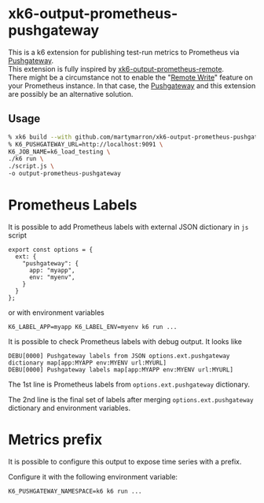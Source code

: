xk6-output-prometheus-pushgateway
===
This is a k6 extension for publishing test-run metrics to Prometheus via [Pushgateway](https://prometheus.io/docs/instrumenting/pushing/).\
This extension is fully inspired by [xk6-output-prometheus-remote](https://github.com/grafana/xk6-output-prometheus-remote).\
There might be a circumstance not to enable the "[Remote Write](https://prometheus.io/docs/practices/remote_write/)" feature on your Prometheus instance. In that case, the [Pushgateway](https://prometheus.io/docs/instrumenting/pushing/) and this extension are possibly be an alternative solution.


## Usage
```sh
% xk6 build --with github.com/martymarron/xk6-output-prometheus-pushgateway@latest
% K6_PUSHGATEWAY_URL=http://localhost:9091 \
K6_JOB_NAME=k6_load_testing \
./k6 run \
./script.js \
-o output-prometheus-pushgateway
```

# Prometheus Labels

It is possible to add Prometheus labels with external JSON dictionary in `js` script

```
export const options = {
  ext: {
    "pushgateway": {
      app: "myapp",
      env: "myenv",
    }
  }
};
```

or with environment variables

```
K6_LABEL_APP=myapp K6_LABEL_ENV=myenv k6 run ...
```

It is possible to check Prometheus labels with debug output. It looks like
```
DEBU[0000] Pushgateway labels from JSON options.ext.pushgateway dictionary map[app:MYAPP env:MYENV url:MYURL]
DEBU[0000] Pushgateway labels map[app:MYAPP env:MYENV url:MYURL]
```

The 1st line is Prometheus labels from `options.ext.pushgateway` dictionary.

The 2nd line is the final set of labels after merging `options.ext.pushgateway` dictionary and environment variables.

# Metrics prefix

It is possible to configure this output to expose time series with a prefix.

Configure it with the following environment variable:

```
K6_PUSHGATEWAY_NAMESPACE=k6 k6 run ...
```